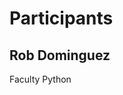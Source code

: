 # Participants
<!-- While all together in the CS room, enter your name at the bottom of this list -->
<!--
First and Last Name with an h2 tag
Grade
Favorite language
-->
## Rob Dominguez
Faculty
Python
